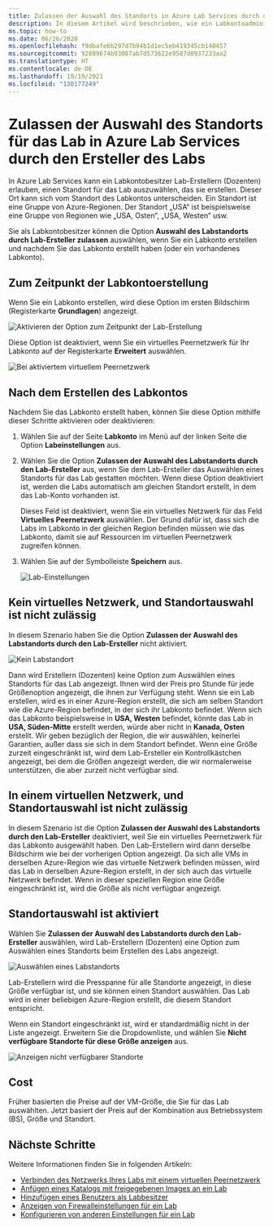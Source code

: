 ```yaml
---
title: Zulassen der Auswahl des Standorts in Azure Lab Services durch den Ersteller des Labs
description: In diesem Artikel wird beschrieben, wie ein Labkontoadministrator Lab-Erstellern das Auswählen von Standorten für ihre Labs gestatten kann.
ms.topic: how-to
ms.date: 06/26/2020
ms.openlocfilehash: f9dbafe6b297d7b94b1d1ec5eb419345cb140457
ms.sourcegitcommit: 92889674b93087ab7d573622e9587d0937233aa2
ms.translationtype: HT
ms.contentlocale: de-DE
ms.lasthandoff: 10/19/2021
ms.locfileid: "130177249"
---
```

# <a name="allow-lab-creator-to-pick-location-for-the-lab-in-azure-lab-services"></a>Zulassen der Auswahl des Standorts für das Lab in Azure Lab Services durch den Ersteller des Labs
In Azure Lab Services kann ein Labkontobesitzer Lab-Erstellern (Dozenten) erlauben, einen Standort für das Lab auszuwählen, das sie erstellen. Dieser Ort kann sich vom Standort des Labkontos unterscheiden. Ein Standort ist eine Gruppe von Azure-Regionen. Der Standort „USA“ ist beispielsweise eine Gruppe von Regionen wie „USA, Osten“, „USA, Westen“ usw. 

Sie als Labkontobesitzer können die Option **Auswahl des Labstandorts durch Lab-Ersteller zulassen** auswählen, wenn Sie ein Labkonto erstellen und nachdem Sie das Labkonto erstellt haben (oder ein vorhandenes Labkonto). 

## <a name="at-the-time-of-lab-account-creation"></a>Zum Zeitpunkt der Labkontoerstellung
Wenn Sie ein Labkonto erstellen, wird diese Option im ersten Bildschirm (Registerkarte **Grundlagen**) angezeigt. 

![Aktivieren der Option zum Zeitpunkt der Lab-Erstellung](./media/allow-lab-creator-pick-lab-location/create-lab-account.png)

Diese Option ist deaktiviert, wenn Sie ein virtuelles Peernetzwerk für Ihr Labkonto auf der Registerkarte **Erweitert** auswählen.  

![Bei aktiviertem virtuellem Peernetzwerk](./media/allow-lab-creator-pick-lab-location/peer-virtual-network.png)


## <a name="after-the-lab-account-is-created"></a>Nach dem Erstellen des Labkontos
Nachdem Sie das Labkonto erstellt haben, können Sie diese Option mithilfe dieser Schritte aktivieren oder deaktivieren: 

1. Wählen Sie auf der Seite **Labkonto** im Menü auf der linken Seite die Option **Labeinstellungen** aus.
2. Wählen Sie die Option **Zulassen der Auswahl des Labstandorts durch den Lab-Ersteller** aus, wenn Sie dem Lab-Ersteller das Auswählen eines Standorts für das Lab gestatten möchten. Wenn diese Option deaktiviert ist, werden die Labs automatisch am gleichen Standort erstellt, in dem das Lab-Konto vorhanden ist. 
    
    Dieses Feld ist deaktiviert, wenn Sie ein virtuelles Netzwerk für das Feld **Virtuelles Peernetzwerk** auswählen. Der Grund dafür ist, dass sich die Labs im Labkonto in der gleichen Region befinden müssen wie das Labkonto, damit sie auf Ressourcen im virtuellen Peernetzwerk zugreifen können. 
1. Wählen Sie auf der Symbolleiste **Speichern** aus. 

    ![Lab-Einstellungen](./media/allow-lab-creator-pick-lab-location/lab-settings.png)

## <a name="no-virtual-network-and-location-selection-isnt-allowed"></a>Kein virtuelles Netzwerk, und Standortauswahl ist nicht zulässig
In diesem Szenario haben Sie die Option **Zulassen der Auswahl des Labstandorts durch den Lab-Ersteller** nicht aktiviert. 

![Kein Labstandort](./media/allow-lab-creator-pick-lab-location/lab-no-location.png)

Dann wird Erstellern (Dozenten) keine Option zum Auswählen eines Standorts für das Lab angezeigt. Ihnen wird der Preis pro Stunde für jede Größenoption angezeigt, die ihnen zur Verfügung steht. Wenn sie ein Lab erstellen, wird es in einer Azure-Region erstellt, die sich am selben Standort wie die Azure-Region befindet, in der sich ihr Labkonto befindet. Wenn sich das Labkonto beispielsweise in **USA, Westen** befindet, könnte das Lab in **USA, Süden-Mitte** erstellt werden, würde aber nicht in **Kanada, Osten** erstellt. Wir geben bezüglich der Region, die wir auswählen, keinerlei Garantien, außer dass sie sich in dem Standort befindet. Wenn eine Größe zurzeit eingeschränkt ist, wird dem Lab-Ersteller ein Kontrollkästchen angezeigt, bei dem die Größen angezeigt werden, die wir normalerweise unterstützen, die aber zurzeit nicht verfügbar sind. 

## <a name="in-virtual-network-and-location-selection-isnt-allowed"></a>In einem virtuellen Netzwerk, und Standortauswahl ist nicht zulässig
In diesem Szenario ist die Option **Zulassen der Auswahl des Labstandorts durch den Lab-Ersteller** deaktiviert, weil Sie ein virtuelles Peernetzwerk für das Labkonto ausgewählt haben. Den Lab-Erstellern wird dann derselbe Bildschirm wie bei der vorherigen Option angezeigt. Da sich alle VMs in derselben Azure-Region wie das virtuelle Netzwerk befinden müssen, wird das Lab in derselben Azure-Region erstellt, in der sich auch das virtuelle Netzwerk befindet. Wenn in dieser speziellen Region eine Größe eingeschränkt ist, wird die Größe als nicht verfügbar angezeigt. 

## <a name="location-selection-is-enabled"></a>Standortauswahl ist aktiviert
Wählen Sie **Zulassen der Auswahl des Labstandorts durch den Lab-Ersteller** auswählen, wird Lab-Erstellern (Dozenten) eine Option zum Auswählen eines Standorts beim Erstellen des Labs angezeigt. 

![Auswählen eines Labstandorts](./media/allow-lab-creator-pick-lab-location/location-selection.png)

Lab-Erstellern wird die Presspanne für alle Standorte angezeigt, in diese Größe verfügbar ist, und sie können einen Standort auswählen. Das Lab wird in einer beliebigen Azure-Region erstellt, die diesem Standort entspricht.

Wenn ein Standort eingeschränkt ist, wird er standardmäßig nicht in der Liste angezeigt. Erweitern Sie die Dropdownliste, und wählen Sie **Nicht verfügbare Standorte für diese Größe anzeigen** aus. 

![Anzeigen nicht verfügbarer Standorte](./media/allow-lab-creator-pick-lab-location/show-unavailable-locations.png)

## <a name="cost"></a>Cost
Früher basierten die Preise auf der VM-Größe, die Sie für das Lab auswählten. Jetzt basiert der Preis auf der Kombination aus Betriebssystem (BS), Größe und Standort. 

## <a name="next-steps"></a>Nächste Schritte
Weitere Informationen finden Sie in folgenden Artikeln:

- [Verbinden des Netzwerks Ihres Labs mit einem virtuellen Peernetzwerk](how-to-connect-peer-virtual-network.md)
- [Anfügen eines Katalogs mit freigegebenen Images an ein Lab](how-to-attach-detach-shared-image-gallery.md)
- [Hinzufügen eines Benutzers als Labbesitzer](how-to-add-user-lab-owner.md)
- [Anzeigen von Firewalleinstellungen für ein Lab](how-to-configure-firewall-settings.md)
- [Konfigurieren von anderen Einstellungen für ein Lab](how-to-configure-lab-accounts.md)